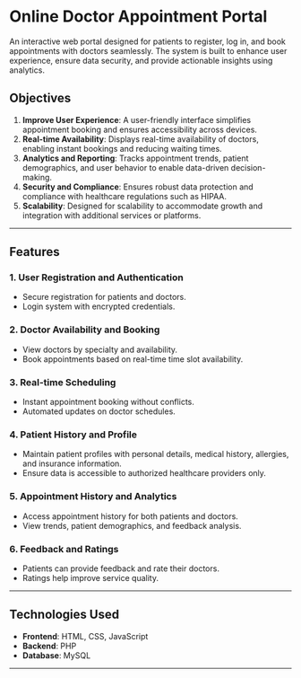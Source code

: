 # Online Doctor Appointment Portal

An interactive web portal designed for patients to register, log in, and book appointments with doctors seamlessly. The system is built to enhance user experience, ensure data security, and provide actionable insights using analytics. 

## Objectives

1. **Improve User Experience**: A user-friendly interface simplifies appointment booking and ensures accessibility across devices.
2. **Real-time Availability**: Displays real-time availability of doctors, enabling instant bookings and reducing waiting times.
3. **Analytics and Reporting**: Tracks appointment trends, patient demographics, and user behavior to enable data-driven decision-making.
4. **Security and Compliance**: Ensures robust data protection and compliance with healthcare regulations such as HIPAA.
5. **Scalability**: Designed for scalability to accommodate growth and integration with additional services or platforms.

---

## Features

### 1. User Registration and Authentication
- Secure registration for patients and doctors.
- Login system with encrypted credentials.
  
### 2. Doctor Availability and Booking
- View doctors by specialty and availability.
- Book appointments based on real-time time slot availability.

### 3. Real-time Scheduling
- Instant appointment booking without conflicts.
- Automated updates on doctor schedules.

### 4. Patient History and Profile
- Maintain patient profiles with personal details, medical history, allergies, and insurance information.
- Ensure data is accessible to authorized healthcare providers only.

### 5. Appointment History and Analytics
- Access appointment history for both patients and doctors.
- View trends, patient demographics, and feedback analysis.

### 6. Feedback and Ratings
- Patients can provide feedback and rate their doctors.
- Ratings help improve service quality.

---

## Technologies Used

- **Frontend**: HTML, CSS, JavaScript
- **Backend**: PHP
- **Database**: MySQL

---
